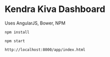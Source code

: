 # Kendra Kiva Dashboard

Uses AngularJS, Bower, NPM


```
npm install
```


```
npm start
```

`http://localhost:8000/app/index.html`


